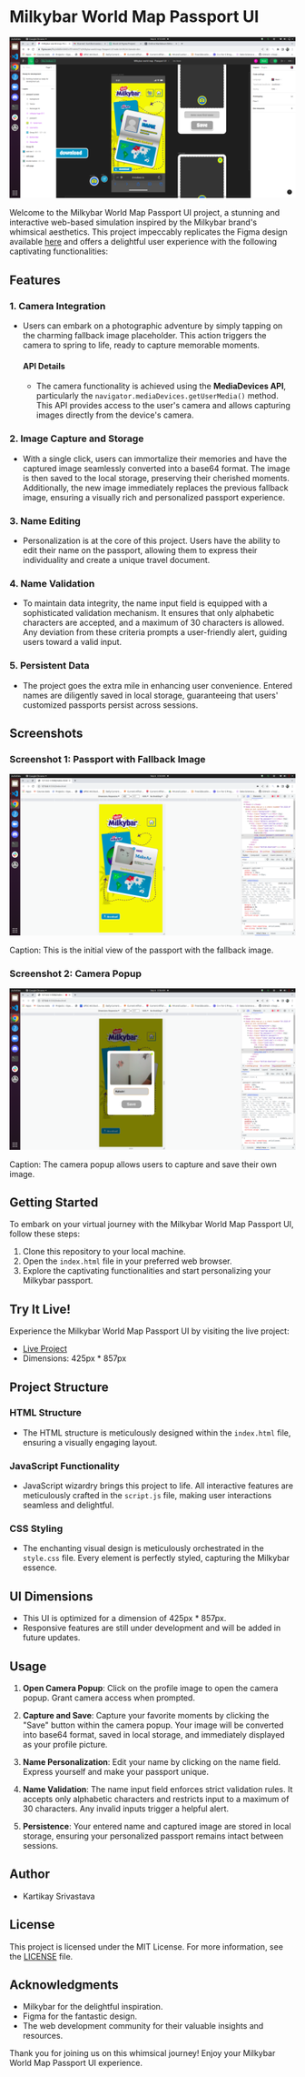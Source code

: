 # Milkybar World Map Passport UI

![Milkybar Passport](assets/UI-makeAr.png)

Welcome to the Milkybar World Map Passport UI project, a stunning and interactive web-based simulation inspired by the Milkybar brand's whimsical aesthetics. This project impeccably replicates the Figma design available [here](https://www.figma.com/file/e8bBkXibhB3cffPvNNVETV/Milkybar-world-map--Passport-UI?node-id=0%3A152&mode=dev) and offers a delightful user experience with the following captivating functionalities:

## Features

### 1. Camera Integration
- Users can embark on a photographic adventure by simply tapping on the charming fallback image placeholder. This action triggers the camera to spring to life, ready to capture memorable moments.

   #### API Details
   - The camera functionality is achieved using the **MediaDevices API**, particularly the `navigator.mediaDevices.getUserMedia()` method. This API provides access to the user's camera and allows capturing images directly from the device's camera.

### 2. Image Capture and Storage
- With a single click, users can immortalize their memories and have the captured image seamlessly converted into a base64 format. The image is then saved to the local storage, preserving their cherished moments. Additionally, the new image immediately replaces the previous fallback image, ensuring a visually rich and personalized passport experience.

### 3. Name Editing
- Personalization is at the core of this project. Users have the ability to edit their name on the passport, allowing them to express their individuality and create a unique travel document.

### 4. Name Validation
- To maintain data integrity, the name input field is equipped with a sophisticated validation mechanism. It ensures that only alphabetic characters are accepted, and a maximum of 30 characters is allowed. Any deviation from these criteria prompts a user-friendly alert, guiding users toward a valid input.

### 5. Persistent Data
- The project goes the extra mile in enhancing user convenience. Entered names are diligently saved in local storage, guaranteeing that users' customized passports persist across sessions.

## Screenshots

### Screenshot 1: Passport with Fallback Image

![Fallback Image](assets/home-makeAr.png)

Caption: This is the initial view of the passport with the fallback image.

### Screenshot 2: Camera Popup

![Camera Popup](assets/Open-camera-makeAr.png)

Caption: The camera popup allows users to capture and save their own image.

## Getting Started

To embark on your virtual journey with the Milkybar World Map Passport UI, follow these steps:

1. Clone this repository to your local machine.
2. Open the `index.html` file in your preferred web browser.
3. Explore the captivating functionalities and start personalizing your Milkybar passport.

## Try It Live!

Experience the Milkybar World Map Passport UI by visiting the live project:
- [Live Project](https://thenarain.github.io/Milkybar-world-map--Passport-UI/)
- Dimensions: 425px * 857px

## Project Structure

### HTML Structure
- The HTML structure is meticulously designed within the `index.html` file, ensuring a visually engaging layout.

### JavaScript Functionality
- JavaScript wizardry brings this project to life. All interactive features are meticulously crafted in the `script.js` file, making user interactions seamless and delightful.

### CSS Styling
- The enchanting visual design is meticulously orchestrated in the `style.css` file. Every element is perfectly styled, capturing the Milkybar essence.

## UI Dimensions

- This UI is optimized for a dimension of 425px * 857px.
- Responsive features are still under development and will be added in future updates.

## Usage

1. **Open Camera Popup**: Click on the profile image to open the camera popup. Grant camera access when prompted.

2. **Capture and Save**: Capture your favorite moments by clicking the "Save" button within the camera popup. Your image will be converted into base64 format, saved in local storage, and immediately displayed as your profile picture.

3. **Name Personalization**: Edit your name by clicking on the name field. Express yourself and make your passport unique.

4. **Name Validation**: The name input field enforces strict validation rules. It accepts only alphabetic characters and restricts input to a maximum of 30 characters. Any invalid inputs trigger a helpful alert.

5. **Persistence**: Your entered name and captured image are stored in local storage, ensuring your personalized passport remains intact between sessions.

## Author

- Kartikay Srivastava

## License

This project is licensed under the MIT License. For more information, see the [LICENSE](LICENSE) file.

## Acknowledgments

- Milkybar for the delightful inspiration.
- Figma for the fantastic design.
- The web development community for their valuable insights and resources.

Thank you for joining us on this whimsical journey! Enjoy your Milkybar World Map Passport UI experience.
